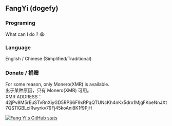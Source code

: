 ## **FangYi (dogefy)**
### Programing
What can I do ? 😭
### Language
English / Chinese (Simplified/Traditional) 
### Donate / 捐赠
For some reason, only Monero(XMR) is available.   
出于某种原因，只有 Monero(XMR) 可用。  
XMR ADDRESS： 42jPv8M5rEuSTvRnXiyGD5RPS6F9xRPqQTUNcKh4nKx5drx1MjgFKoeNnJXt7QS11GBLciRwyrkv79Fj45koAni8K1f9PjH

[![Fang Yi's GitHub stats](https://github-readme-stats.vercel.app/api?username=dogefy&show_icons=true&theme=merko)](https://github.com/anuraghazra/github-readme-stats)
<!--
**dogefy/dogefy** is a ✨ _special_ ✨ repository because its `README.md` (this file) appears on your GitHub profile.

Here are some ideas to get you started:

- 🔭 I’m currently working on ...
- 🌱 I’m currently learning ...
- 👯 I’m looking to collaborate on ...
- 🤔 I’m looking for help with ...
- 💬 Ask me about ...
- 📫 How to reach me: ...
- 😄 Pronouns: ...
- ⚡ Fun fact: ...
-->
